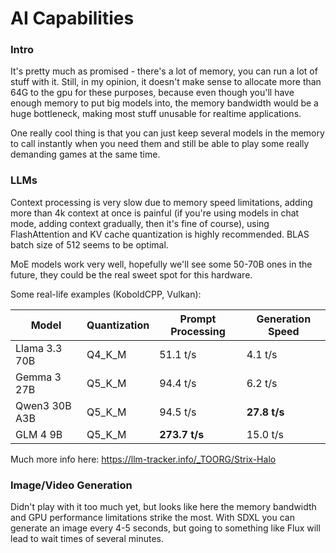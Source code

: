 # AI Capabilities

### Intro
It's pretty much as promised - there's a lot of memory, you can run a lot of stuff with it. Still, in my opinion, it doesn't make sense to allocate more than 64G to the gpu for these purposes, because even though you'll have enough memory to put big models into, the memory bandwidth would be a huge bottleneck, making most stuff unusable for realtime applications.

One really cool thing is that you can just keep several models in the memory to call instantly when you need them and still be able to play some really demanding games at the same time.

### LLMs
Context processing is very slow due to memory speed limitations, adding more than 4k context at once is painful (if you're using models in chat mode, adding context gradually, then it's fine of course), using FlashAttention and KV cache quantization is highly recommended. BLAS batch size of 512 seems to be optimal.

MoE models work very well, hopefully we'll see some 50-70B ones in the future, they could be the real sweet spot for this hardware.

Some real-life examples (KoboldCPP, Vulkan):

| Model             | Quantization | Prompt Processing | Generation Speed |
| ----------------- | ------------ | ----------------- | ---------------- |
| Llama 3.3 70B     | Q4_K_M       | 51.1 t/s          | 4.1 t/s          |
| Gemma 3 27B       | Q5_K_M       | 94.4 t/s          | 6.2 t/s          | 
| Qwen3 30B A3B     | Q5_K_M       | 94.5 t/s          | **27.8 t/s**     | 
| GLM 4 9B          | Q5_K_M       | **273.7 t/s**     | 15.0 t/s         |

Much more info here: https://llm-tracker.info/_TOORG/Strix-Halo

### Image/Video Generation
Didn't play with it too much yet, but looks like here the memory bandwidth and GPU performance limitations strike the most. With SDXL you can generate an image every 4-5 seconds, but going to something like Flux will lead to wait times of several minutes.
